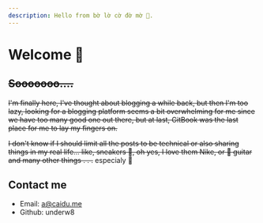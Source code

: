 ```yaml
---
description: Hello from bờ lờ cờ đờ mờ 😬.
---
```


# Welcome 👋

## ~~Sooooooo....~~

~~I'm finally here, I've thought about blogging a while back, but then I'm too lazy, looking for a blogging platform seems a bit overwhelming for me since we have too many good one out there, but at last, GitBook was the last place for me to lay my fingers on.~~

~~I don't know if I should limit all the posts to be technical or also sharing things in my real life... like, sneakers  🥾, oh yes, I love them Nike, or 🎸 guitar and many other things . . .~~ especialy 🧀

## Contact me

* Email: a@caidu.me
* Github: underw8
